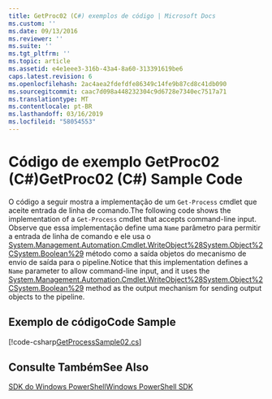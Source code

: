 ```yaml
---
title: GetProc02 (C#) exemplos de código | Microsoft Docs
ms.custom: ''
ms.date: 09/13/2016
ms.reviewer: ''
ms.suite: ''
ms.tgt_pltfrm: ''
ms.topic: article
ms.assetid: e4e1eee3-316b-43a4-8a60-313391619be6
caps.latest.revision: 6
ms.openlocfilehash: 2ac4aea2fdefdfe86349c14fe9b87cd8c41db090
ms.sourcegitcommit: caac7d098a448232304c9d6728e7340ec7517a71
ms.translationtype: MT
ms.contentlocale: pt-BR
ms.lasthandoff: 03/16/2019
ms.locfileid: "58054553"
---
```

# <a name="getproc02-c-sample-code"></a><span data-ttu-id="40ddc-102">Código de exemplo GetProc02 (C#)</span><span class="sxs-lookup"><span data-stu-id="40ddc-102">GetProc02 (C#) Sample Code</span></span>

<span data-ttu-id="40ddc-103">O código a seguir mostra a implementação de um `Get-Process` cmdlet que aceite entrada de linha de comando.</span><span class="sxs-lookup"><span data-stu-id="40ddc-103">The following code shows the implementation of a `Get-Process` cmdlet that accepts command-line input.</span></span> <span data-ttu-id="40ddc-104">Observe que essa implementação define uma `Name` parâmetro para permitir a entrada de linha de comando e ele usa o [System.Management.Automation.Cmdlet.WriteObject%28System.Object%2CSystem.Boolean%29](/dotnet/api/System.Management.Automation.Cmdlet.WriteObject%28System.Object%2CSystem.Boolean%29) método como a saída objetos do mecanismo de envio de saída para o pipeline.</span><span class="sxs-lookup"><span data-stu-id="40ddc-104">Notice that this implementation defines a `Name` parameter to allow command-line input, and it uses the [System.Management.Automation.Cmdlet.WriteObject%28System.Object%2CSystem.Boolean%29](/dotnet/api/System.Management.Automation.Cmdlet.WriteObject%28System.Object%2CSystem.Boolean%29) method as the output mechanism for sending output objects to the pipeline.</span></span>

## <a name="code-sample"></a><span data-ttu-id="40ddc-105">Exemplo de código</span><span class="sxs-lookup"><span data-stu-id="40ddc-105">Code Sample</span></span>

[!code-csharp[GetProcessSample02.cs](../../powershell-sdk-samples/SDK-2.0/csharp/GetProcessSample02/GetProcessSample02.cs#L11-L76 "GetProcessSample02.cs")]

## <a name="see-also"></a><span data-ttu-id="40ddc-106">Consulte Também</span><span class="sxs-lookup"><span data-stu-id="40ddc-106">See Also</span></span>

[<span data-ttu-id="40ddc-107">SDK do Windows PowerShell</span><span class="sxs-lookup"><span data-stu-id="40ddc-107">Windows PowerShell SDK</span></span>](../windows-powershell-reference.md)